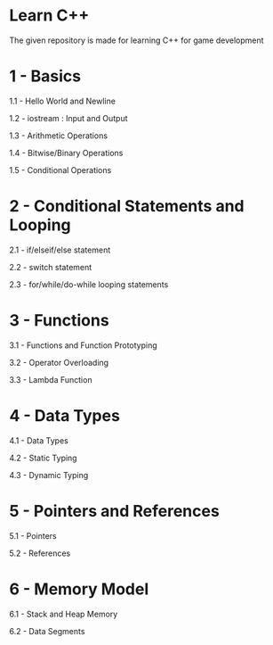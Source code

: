 # Learn C++

The given repository is made for learning C++ for game development


# 1 - Basics 

1.1 - Hello World and Newline

1.2 - iostream : Input and Output

1.3 - Arithmetic Operations

1.4 - Bitwise/Binary Operations 

1.5 - Conditional Operations

# 2 - Conditional Statements and Looping

2.1 - if/elseif/else statement

2.2 - switch statement

2.3 - for/while/do-while looping statements

# 3 - Functions

3.1 - Functions and Function Prototyping

3.2 - Operator Overloading

3.3 - Lambda Function 

# 4 - Data Types

4.1 - Data Types

4.2 - Static Typing

4.3 - Dynamic Typing

# 5 - Pointers and References

5.1 - Pointers

5.2 - References

# 6 - Memory Model

6.1 - Stack and Heap Memory

6.2 - Data Segments

